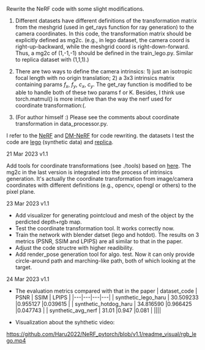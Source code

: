 Rewrite the NeRF code with some slight modifications.

1. Different datasets have different definitions of the transformation matrix from the meshgrid (used in get_rays function for ray generation) to the camera coordinates. In this code, the transformation matrix should be explicitly defined as mg2c. (e.g., in lego dataset, the camera coord is right-up-backward, while the meshgrid coord is right-down-forward. Thus, a mg2c of (1,-1,-1) should be defined in the train_lego.py. Similar to replica dataset with (1,1,1).)

2. There are two ways to define the camera intrinsics: 1) just an isotropic focal length with no origin translation; 2) a 3x3 intrinsics matrix containing params $f_x$, $f_y$, $c_x$, $c_y$. The get_ray function is modified to be able to handle both of these two params f or K. Besides, I think use torch.matmul() is more intuitive than the way the nerf used for coordinate transformation:(.

3. (For author himself :) Please see the comments about coordinate transformation in data_processor.py. 



I refer to the [NeRF](https://github.com/bmild/nerf) and [DM-NeRF](https://github.com/vLAR-group/DM-NeRF) for code rewriting. the datasets I test the code are [lego](https://drive.google.com/drive/folders/128yBriW1IG_3NJ5Rp7APSTZsJqdJdfc1) (synthetic data) and [replica](https://github.com/Harry-Zhi/semantic_nerf). 



21 Mar 2023 v1.1

Add tools for coordinate transformations (see ./tools) based on [here](http://ksimek.github.io/2012/08/22/extrinsic/).
The mg2c in the last version is integrated into the process of intrinsics generation. It's actually the coordinate transformation from image/camera coordinates with different definitions (e.g., opencv, opengl or others) to the pixel plane.

23 Mar 2023 v1.1

- Add visualizer for generating pointcloud and mesh of the object by the perdicted depth+rgb map.
- Test the coordinate transformation tool. It works correctly now.
- Train the network with blender datset (lego and hotdot). The results on 3 metrics (PSNR, SSIM and LPIPS) are all similar to that in the paper.
- Adjust the code structre with higher readibility.
- Add render_pose generation tool for algo. test. Now it can only provide circle-around path and marching-like path, both of which looking at the target.

24 Mar 2023 v1.1
- The evaluation metrics compared with that in the paper
    | dataset_code  | PSNR  | SSIM   | LPIPS  |
    |---|---|---|---|
    | synthetic_lego_haru  |  30.509233 |0.955127 |0.039615 |
    | synthetic_hotdog_haru  |  34.816590 |0.966425 |0.047743 |
    | synthetic_avg_nerf  |  31.01 |0.947 |0.081 |
    ||||

- Visualization about the syhthetic video:

https://github.com/Haru2022/NeRF_pytorch/blob/v1.1/readme_visual/rgb_lego.mp4

